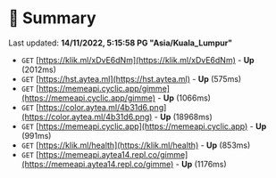 # 📖 Summary
Last updated: **14/11/2022, 5:15:58 PG "Asia/Kuala_Lumpur"**

- `GET` [https://klik.ml/xDvE6dNm](https://klik.ml/xDvE6dNm) - **Up** (2012ms)
- `GET` [https://hst.aytea.ml](https://hst.aytea.ml) - **Up** (575ms)
- `GET` [https://memeapi.cyclic.app/gimme](https://memeapi.cyclic.app/gimme) - **Up** (1066ms)
- `GET` [https://color.aytea.ml/4b31d6.png](https://color.aytea.ml/4b31d6.png) - **Up** (18968ms)
- `GET` [https://memeapi.cyclic.app](https://memeapi.cyclic.app) - **Up** (991ms)
- `GET` [https://klik.ml/health](https://klik.ml/health) - **Up** (853ms)
- `GET` [https://memeapi.aytea14.repl.co/gimme](https://memeapi.aytea14.repl.co/gimme) - **Up** (1176ms)
